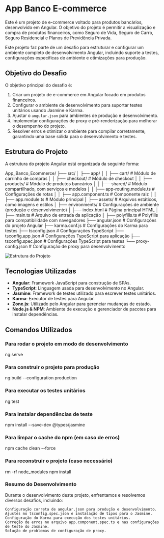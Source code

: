 # App Banco E-commerce

Este é um projeto de e-commerce voltado para produtos bancários, desenvolvido em Angular. O objetivo do projeto é permitir a visualização e compra de produtos financeiros, como Seguro de Vida, Seguro de Carro, Seguro Residencial e Planos de Previdência Privada.

Este projeto faz parte de um desafio para estruturar e configurar um ambiente completo de desenvolvimento Angular, incluindo suporte a testes, configurações específicas de ambiente e otimizações para produção.

## Objetivo do Desafio

O objetivo principal do desafio é:

1. Criar um projeto de e-commerce em Angular focado em produtos financeiros.
2. Configurar o ambiente de desenvolvimento para suportar testes unitários usando Jasmine e Karma.
3. Ajustar o `angular.json` para ambientes de produção e desenvolvimento.
4. Implementar configurações de proxy e pré-renderização para melhorar o desempenho do projeto.
5. Resolver erros e otimizar o ambiente para compilar corretamente, garantindo uma base sólida para o desenvolvimento e testes.

## Estrutura do Projeto

A estrutura do projeto Angular está organizada da seguinte forma:

App_Banco_Ecommerce/ ├── src/ │ ├── app/ │ │ ├── cart/ # Módulo de carrinho de compras │ │ ├── checkout/ # Módulo de checkout │ │ ├── products/ # Módulo de produtos bancários │ │ ├── shared/ # Módulo compartilhado, com serviços e modelos │ │ ├── app-routing.module.ts # Configurações de rotas │ │ ├── app.component.ts # Componente raiz │ │ ├── app.module.ts # Módulo principal │ ├── assets/ # Arquivos estáticos, como imagens e estilos │ ├── environments/ # Configurações de ambiente (produção e desenvolvimento) │ ├── index.html # Página principal HTML │ ├── main.ts # Arquivo de entrada da aplicação │ ├── polyfills.ts # Polyfills para compatibilidade com navegadores ├── angular.json # Configurações do projeto Angular ├── karma.conf.js # Configurações do Karma para testes ├── tsconfig.json # Configurações TypeScript ├── tsconfig.app.json # Configurações TypeScript para aplicação ├── tsconfig.spec.json # Configurações TypeScript para testes └── proxy-config.json # Configuração de proxy para desenvolvimento

![Estrutura do Projeto](assets/images/Estrutura_Projeto.PNG)

## Tecnologias Utilizadas

- **Angular**: Framework JavaScript para construção de SPAs.
- **TypeScript**: Linguagem usada para desenvolvimento no Angular.
- **Jasmine**: Framework de testes utilizado para escrever testes unitários.
- **Karma**: Executor de testes para Angular.
- **Zone.js**: Utilizado pelo Angular para gerenciar mudanças de estado.
- **Node.js & NPM**: Ambiente de execução e gerenciador de pacotes para instalar dependências.

## Comandos Utilizados

### Para rodar o projeto em modo de desenvolvimento

ng serve

### Para construir o projeto para produção

ng build --configuration production

### Para executar os testes unitários

ng test

### Para instalar dependências de teste

npm install --save-dev @types/jasmine

### Para limpar o cache do npm (em caso de erros)

npm cache clean --force

### Para reconstruir o projeto (caso necessário)

rm -rf node_modules
npm install

### Resumo do Desenvolvimento

Durante o desenvolvimento deste projeto, enfrentamos e resolvemos diversos desafios, incluindo:

    Configuração correta de angular.json para produção e desenvolvimento.
    Ajustes no tsconfig.spec.json e instalação de tipos para o Jasmine.
    Configuração do Karma para execução dos testes unitários.
    Correção de erros no arquivo app.component.spec.ts e nas configurações de teste do Jasmine.
    Solução de problemas de configuração de proxy.
